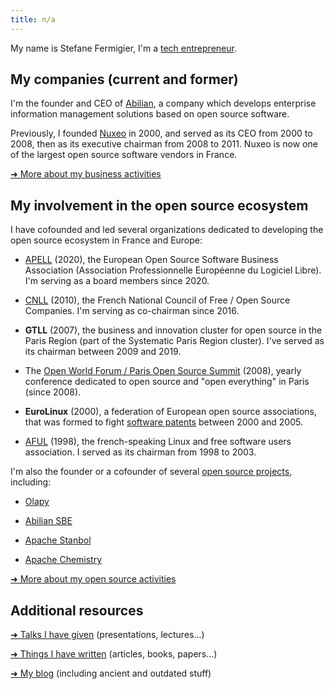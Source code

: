 ```yaml
---
title: n/a
---
```


My name is Stefane Fermigier, I'm a [tech entrepreneur](/business/).

## My companies (current and former)

I'm the founder and CEO of [Abilian](https://abilian.com/), a
company which develops enterprise information management solutions based
on open source software.

Previously, I founded [Nuxeo](http://www.nuxeo.com/) in 2000,
and served as its CEO from 2000 to 2008, then as its executive chairman
from 2008 to 2011. Nuxeo is now one of the largest open source software
vendors in France.

[➜ More about my business activities](/business/)

## My involvement in the open source ecosystem

I have cofounded and led several organizations dedicated to
developing the open source ecosystem in France and Europe:

* [APELL](https://apell.info/) (2020), the European Open Source Software Business Association (Association Professionnelle Européenne du Logiciel Libre). I'm serving as a board members since 2020.

* [CNLL](https://cnll.fr/) (2010), the French National Council of Free / Open Source Companies. I'm serving as co-chairman since 2016.

* **GTLL** (2007), the business and innovation cluster for open source in  the Paris Region (part of the Systematic Paris Region cluster). I've served as its chairman between 2009 and 2019.

* The [Open World Forum / Paris Open Source Summit](http://www.opensourcesummit.paris/) (2008), yearly conference dedicated to open source and "open everything" in Paris (since 2008).

* **EuroLinux** (2000), a federation of European open source associations, that was formed to fight [software patents](/blog/tag/Brevets/) between 2000 and 2005.

* [AFUL](http://www.aful.org/) (1998), the french-speaking Linux and free software users association. I served as its chairman from 1998 to 2003.


I'm also the founder or a cofounder of several [open source projects](/open-source/), including:

* [Olapy](https://github.com/abilian/olapy)

* [Abilian SBE](https://github.com/abilian/abilian-sbe)

* [Apache Stanbol](http://stanbol.apache.org/)

* [Apache Chemistry](http://chemistry.apache.org/)

[➜ More about my open source activities](/open-source/)

## Additional resources

[➜ Talks I have given](/presentations/) (presentations, lectures...)

[➜ Things I have written](/writing/) (articles, books, papers...)

[➜ My blog](/blog/) (including ancient and outdated stuff)
